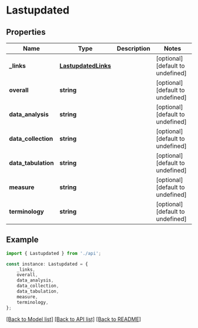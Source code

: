 # Lastupdated


## Properties

Name | Type | Description | Notes
------------ | ------------- | ------------- | -------------
**_links** | [**LastupdatedLinks**](LastupdatedLinks.md) |  | [optional] [default to undefined]
**overall** | **string** |  | [optional] [default to undefined]
**data_analysis** | **string** |  | [optional] [default to undefined]
**data_collection** | **string** |  | [optional] [default to undefined]
**data_tabulation** | **string** |  | [optional] [default to undefined]
**measure** | **string** |  | [optional] [default to undefined]
**terminology** | **string** |  | [optional] [default to undefined]

## Example

```typescript
import { Lastupdated } from './api';

const instance: Lastupdated = {
    _links,
    overall,
    data_analysis,
    data_collection,
    data_tabulation,
    measure,
    terminology,
};
```

[[Back to Model list]](../README.md#documentation-for-models) [[Back to API list]](../README.md#documentation-for-api-endpoints) [[Back to README]](../README.md)
